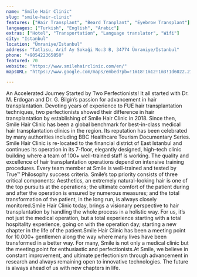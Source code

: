 ```yaml
---
name: "Smile Hair Clinic"
slug: "smile-hair-clinic"
features: ["Hair Transplant", "Beard Tranplant", "Eyebrow Transplant"]
languages: ["Turkish", "English", "Arabic"]
extras: ["Hotel", "Transportation", "Language translator", "Wifi"]
city: "Istanbul"
location: "Ümraniye/Istanbul"
address: "Tatlısu, Arif Ay Sokaǧi No:3 B, 34774 Ümraniye/İstanbul"
phone: "+905422365850"
featured: 70
website: "https://www.smilehairclinic.com/en/"
mapsURL: "https://www.google.com/maps/embed?pb=!1m18!1m12!1m3!1d6022.2181501027135!2d29.125316318047204!3d41.0009857554469!2m3!1f0!2f0!3f0!3m2!1i1024!2i768!4f13.1!3m3!1m2!1s0x14cac8b2a33a8b65%3A0xbc589f8816b1c1fa!2sSa%C3%A7%20Ekimi%20%7C%20Smile%20Hair%20Clinic%20%7C%20Hair%20Transplant%20Clinic!5e0!3m2!1sen!2str!4v1660936184292!5m2!1sen!2str"

---
```

An Accelerated Journey Started by Two Perfectionists! It all started with Dr. M. Erdogan and Dr. G. Bilgin’s passion for advancement in hair transplantation. Devoting years of experience to FUE hair transplantation techniques, two perfectionists showed their difference in hair transplantation by establishing of Smile Hair Clinic in 2018. Since then, Smile Hair Clinic has been a global benchmark for best-in-class medical hair transplantation clinics in the region. Its reputation has been celebrated by many authorities including BBC Healthcare Tourism Documentary Series. Smile Hair Clinic is re-located to the financial district of East Istanbul and continues its operation in its 7-floor, elegantly designed, high–tech clinic building where a team of 100+ well-trained staff is working. The quality and excellence of hair transplantation operations depend on intensive training procedures. Every team member at Smile is well-trained and tested by True™ Philosophy success criteria. Smile’s top priority consists of three critical components: Aesthetics, an extremely natural-looking hair is one of the top pursuits at the operations; the ultimate comfort of the patient during and after the operation is ensured by numerous measures; and the total transformation of the patient, in the long run, is always closely monitored.Smile Hair Clinic today, brings a visionary perspective to hair transplantation by handling the whole process in a holistic way. For us, it’s not just the medical operation, but a total experience starting with a total hospitality experience, going on with the operation day; starting a new chapter in the life of the patient.Smile Hair Clinic has been a meeting point for 10.000+ gentlemen along the way where many lives have been transformed in a better way. For many, Smile is not only a medical clinic but the meeting point for enthusiastic and perfectionists.At Smile, we believe in constant improvement, and ultimate perfectionism through advancement in research and always remaining open to innovative technologies. The future is always ahead of us with new chapters in life.
